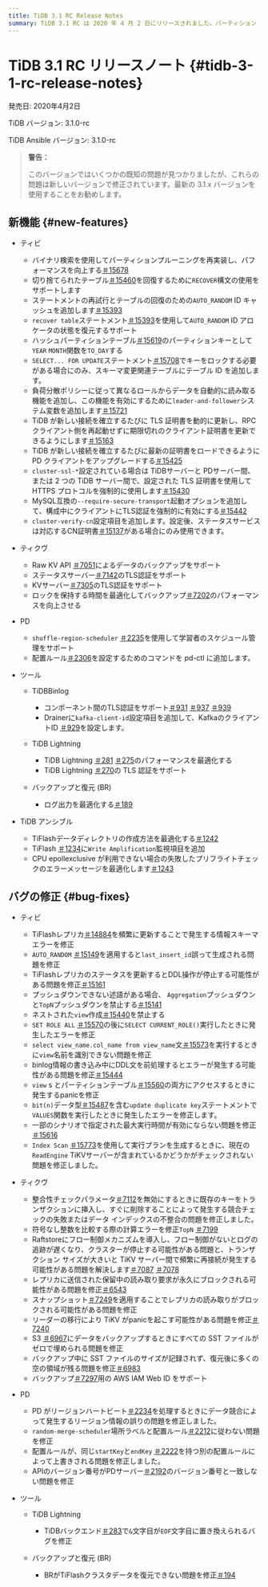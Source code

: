 ```yaml
---
title: TiDB 3.1 RC Release Notes
summary: TiDB 3.1 RC は 2020 年 4 月 2 日にリリースされました。パーティション プルーニングの改善、`RECOVER` 構文のサポート、TLS 証明書の更新などの新機能が含まれています。バグ修正には、 TiFlashレプリカ、`last_insert_id`、`集計` プッシュダウンに関する問題の解決が含まれます。TiKV は、バックアップ用に TLS 認証と AWS IAM Web ID をサポートするようになりました。PD では、データ競合の問題と配置ルールの不整合が修正されました。TiDB TiDB LightningやBRなどのツールも最適化され、修正されました。
---
```


# TiDB 3.1 RC リリースノート {#tidb-3-1-rc-release-notes}

発売日: 2020年4月2日

TiDB バージョン: 3.1.0-rc

TiDB Ansible バージョン: 3.1.0-rc

> **警告：**
>
> このバージョンではいくつかの既知の問題が見つかりましたが、これらの問題は新しいバージョンで修正されています。最新の 3.1.x バージョンを使用することをお勧めします。

## 新機能 {#new-features}

-   ティビ

    -   バイナリ検索を使用してパーティションプルーニングを再実装し、パフォーマンスを向上する[＃15678](https://github.com/pingcap/tidb/pull/15678)
    -   切り捨てられたテーブル[＃15460](https://github.com/pingcap/tidb/pull/15460)を回復するために`RECOVER`構文の使用をサポートします
    -   ステートメントの再試行とテーブルの回復のための`AUTO_RANDOM` ID キャッシュを追加します[＃15393](https://github.com/pingcap/tidb/pull/15393)
    -   `recover table`ステートメント[＃15393](https://github.com/pingcap/tidb/pull/15393)を使用して`AUTO_RANDOM` ID アロケータの状態を復元するサポート
    -   ハッシュパーティションテーブル[＃15619](https://github.com/pingcap/tidb/pull/15619)のパーティションキーとして`YEAR` `MONTH`関数を`TO_DAY`する
    -   `SELECT... FOR UPDATE`ステートメント[＃15708](https://github.com/pingcap/tidb/pull/15708)でキーをロックする必要がある場合にのみ、スキーマ変更関連テーブルにテーブル ID を追加します。
    -   負荷分散ポリシーに従って異なるロールからデータを自動的に読み取る機能を追加し、この機能を有効にするために`leader-and-follower`システム変数を追加します[＃15721](https://github.com/pingcap/tidb/pull/15721)
    -   TiDB が新しい接続を確立するたびに TLS 証明書を動的に更新し、RPC クライアント側を再起動せずに期限切れのクライアント証明書を更新できるようにします[＃15163](https://github.com/pingcap/tidb/pull/15163)
    -   TiDB が新しい接続を確立するたびに最新の証明書をロードできるように PD クライアントをアップグレードする[＃15425](https://github.com/pingcap/tidb/pull/15425)
    -   `cluster-ssl-*`設定されている場合は TiDBサーバーと PDサーバー間、または 2 つの TiDB サーバー間で、設定された TLS 証明書を使用して HTTPS プロトコルを強制的に使用します[＃15430](https://github.com/pingcap/tidb/pull/15430)
    -   MySQL互換の`--require-secure-transport`起動オプションを追加して、構成中にクライアントにTLS認証を強制的に有効にする[＃15442](https://github.com/pingcap/tidb/pull/15442)
    -   `cluster-verify-cn`設定項目を追加します。設定後、ステータスサービスは対応するCN証明書[＃15137](https://github.com/pingcap/tidb/pull/15137)がある場合にのみ使用できます。

-   ティクヴ

    -   Raw KV API [＃7051](https://github.com/tikv/tikv/pull/7051)によるデータのバックアップをサポート
    -   ステータスサーバー[＃7142](https://github.com/tikv/tikv/pull/7142)のTLS認証をサポート
    -   KVサーバー[＃7305](https://github.com/tikv/tikv/pull/7305)のTLS認証をサポート
    -   ロックを保持する時間を最適化してバックアップ[＃7202](https://github.com/tikv/tikv/pull/7202)のパフォーマンスを向上させる

-   PD

    -   `shuffle-region-scheduler` [＃2235](https://github.com/pingcap/pd/pull/2235)を使用して学習者のスケジュール管理をサポート
    -   配置ルール[＃2306](https://github.com/pingcap/pd/pull/2306)を設定するためのコマンドを pd-ctl に追加します。

-   ツール

    -   TiDBBinlog

        -   コンポーネント間のTLS認証をサポート[＃931](https://github.com/pingcap/tidb-binlog/pull/931) [＃937](https://github.com/pingcap/tidb-binlog/pull/937) [＃939](https://github.com/pingcap/tidb-binlog/pull/939)
        -   Drainerに`kafka-client-id`設定項目を追加して、KafkaのクライアントID [＃929](https://github.com/pingcap/tidb-binlog/pull/929)を設定します。

    -   TiDB Lightning

        -   TiDB Lightning [＃281](https://github.com/pingcap/tidb-lightning/pull/281) [＃275](https://github.com/pingcap/tidb-lightning/pull/275)のパフォーマンスを最適化する
        -   TiDB Lightning [＃270](https://github.com/pingcap/tidb-lightning/pull/270)の TLS 認証をサポート

    -   バックアップと復元 (BR)

        -   ログ出力を最適化する[＃189](https://github.com/pingcap/br/pull/189)

-   TiDB アンシブル

    -   TiFlashデータディレクトリの作成方法を最適化する[＃1242](https://github.com/pingcap/tidb-ansible/pull/1242)
    -   TiFlash [＃1234](https://github.com/pingcap/tidb-ansible/pull/1234)に`Write Amplification`監視項目を追加
    -   CPU epollexclusive が利用できない場合の失敗したプリフライトチェックのエラーメッセージを最適化します[＃1243](https://github.com/pingcap/tidb-ansible/pull/1243)

## バグの修正 {#bug-fixes}

-   ティビ

    -   TiFlashレプリカ[＃14884](https://github.com/pingcap/tidb/pull/14884)を頻繁に更新することで発生する情報スキーマエラーを修正
    -   `AUTO_RANDOM` [＃15149](https://github.com/pingcap/tidb/pull/15149)を適用すると`last_insert_id`誤って生成される問題を修正
    -   TiFlashレプリカのステータスを更新するとDDL操作が停止する可能性がある問題を修正[＃15161](https://github.com/pingcap/tidb/pull/15161)
    -   プッシュダウンできない述語がある場合、 `Aggregation`プッシュダウンと`TopN`プッシュダウンを禁止する[＃15141](https://github.com/pingcap/tidb/pull/15141)
    -   ネストされた`view`作成[＃15440](https://github.com/pingcap/tidb/pull/15440)を禁止する
    -   `SET ROLE ALL` [＃15570](https://github.com/pingcap/tidb/pull/15570)の後に`SELECT CURRENT_ROLE()`実行したときに発生したエラーを修正
    -   `select view_name.col_name from view_name`文[＃15573](https://github.com/pingcap/tidb/pull/15573)を実行するときに`view`名前を識別できない問題を修正
    -   binlog情報の書き込み中にDDL文を前処理するとエラーが発生する可能性がある問題を修正[＃15444](https://github.com/pingcap/tidb/pull/15444)
    -   `view` s とパーティションテーブル[＃15560](https://github.com/pingcap/tidb/pull/15560)の両方にアクセスするときに発生するpanicを修正
    -   `bit(n)`データ型[＃15487](https://github.com/pingcap/tidb/pull/15487)を含む`update duplicate key`ステートメントで`VALUES`関数を実行したときに発生したエラーを修正します。
    -   一部のシナリオで指定された最大実行時間が有効にならない問題を修正[＃15616](https://github.com/pingcap/tidb/pull/15616)
    -   `Index Scan` [＃15773](https://github.com/pingcap/tidb/pull/15773)を使用して実行プランを生成するときに、現在の`ReadEngine` TiKVサーバーが含まれているかどうかがチェックされない問題を修正しました。

-   ティクヴ

    -   整合性チェックパラメータ[＃7112](https://github.com/tikv/tikv/pull/7112)を無効にするときに既存のキーをトランザクションに挿入し、すぐに削除することによって発生する競合チェックの失敗またはデータ インデックスの不整合の問題を修正しました。
    -   符号なし整数を比較する際の計算エラーを修正`TopN` [＃7199](https://github.com/tikv/tikv/pull/7199)
    -   Raftstoreにフロー制御メカニズムを導入し、フロー制御がないとログの追跡が遅くなり、クラスターが停止する可能性がある問題と、トランザクション サイズが大きいと TiKV サーバー間で頻繁に再接続が発生する可能性がある問題を解決します[＃7087](https://github.com/tikv/tikv/pull/7087) [＃7078](https://github.com/tikv/tikv/pull/7078)
    -   レプリカに送信された保留中の読み取り要求が永久にブロックされる可能性がある問題を修正[＃6543](https://github.com/tikv/tikv/pull/6543)
    -   スナップショット[＃7249](https://github.com/tikv/tikv/pull/7249)を適用することでレプリカの読み取りがブロックされる可能性がある問題を修正
    -   リーダーの移行により TiKV がpanicを起こす可能性がある問題を修正[＃7240](https://github.com/tikv/tikv/pull/7240)
    -   S3 [＃6967](https://github.com/tikv/tikv/pull/6967)にデータをバックアップするときにすべての SST ファイルがゼロで埋められる問題を修正
    -   バックアップ中に SST ファイルのサイズが記録されず、復元後に多くの空の領域が残る問題を修正[＃6983](https://github.com/tikv/tikv/pull/6983)
    -   バックアップ[＃7297](https://github.com/tikv/tikv/pull/7297)用の AWS IAM Web ID をサポート

-   PD

    -   PD がリージョンハートビート[＃2234](https://github.com/pingcap/pd/pull/2234)を処理するときにデータ競合によって発生するリージョン情報の誤りの問題を修正しました。
    -   `random-merge-scheduler`場所ラベルと配置ルール[＃2212](https://github.com/pingcap/pd/pull/2221)に従わない問題を修正
    -   配置ルールが、同じ`startKey`と`endKey` [＃2222](https://github.com/pingcap/pd/pull/2222)を持つ別の配置ルールによって上書きされる問題を修正しました。
    -   APIのバージョン番号がPDサーバー[＃2192](https://github.com/pingcap/pd/pull/2192)のバージョン番号と一致しない問題を修正

-   ツール

    -   TiDB Lightning

        -   TiDBバックエンド[＃283](https://github.com/pingcap/tidb-lightning/pull/283)で`&`文字目が`EOF`文字目に置き換えられるバグを修正

    -   バックアップと復元 (BR)

        -   BRがTiFlashクラスタデータを復元できない問題を修正[＃194](https://github.com/pingcap/br/pull/194)

